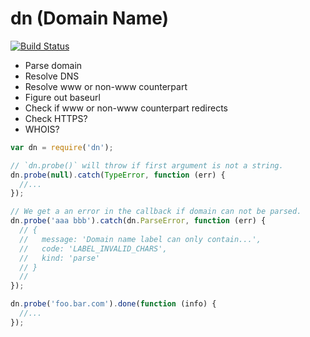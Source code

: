 # dn (Domain Name)

[![Build Status](https://magnum.travis-ci.com/wrangr/dn.svg?token=4uyuoxi9qhvAfjzUTB6y&branch=master)](https://magnum.travis-ci.com/wrangr/dn)

* Parse domain
* Resolve DNS
* Resolve www or non-www counterpart
* Figure out baseurl
* Check if www or non-www counterpart redirects
* Check HTTPS?
* WHOIS?


```js
var dn = require('dn');

// `dn.probe()` will throw if first argument is not a string.
dn.probe(null).catch(TypeError, function (err) {
  //...
});

// We get a an error in the callback if domain can not be parsed.
dn.probe('aaa bbb').catch(dn.ParseError, function (err) {
  // {
  //   message: 'Domain name label can only contain...',
  //   code: 'LABEL_INVALID_CHARS',
  //   kind: 'parse'
  // }
  //
});

dn.probe('foo.bar.com').done(function (info) {
  //...
});
```
